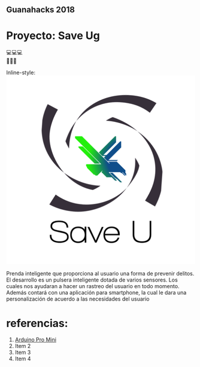 ## Guanahacks 2018

# Proyecto: Save Ug

:computer::computer::computer:  
:iphone::iphone::iphone:  

Inline-style: 
![alt text](https://github.com/josewtf01/save_ug_guanahacks_18/blob/master/Logo_SaveU.png "Logo Title Text 1")

Prenda inteligente que proporciona al usuario una forma
de prevenir delitos.  
El desarrollo es un pulsera inteligente dotada de varios sensores.
Los cuales nos ayudaran a hacer un rastreo del usuario en todo momento.
Además contará con una aplicación para smartphone, la cual le dara
una personalización de acuerdo a las necesidades del usuario

# referencias:  
1. [Arduino Pro Mini](https://articulo.mercadolibre.com.mx/MLM-617891483-arduino-pro-mini-atmega328-_JM)
2. Item 2
3. Item 3
4. Item 4
